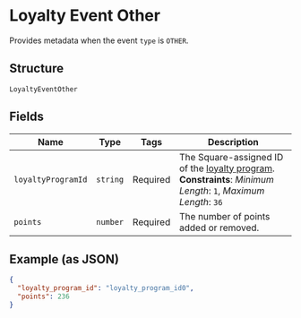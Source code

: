 
# Loyalty Event Other

Provides metadata when the event `type` is `OTHER`.

## Structure

`LoyaltyEventOther`

## Fields

| Name | Type | Tags | Description |
|  --- | --- | --- | --- |
| `loyaltyProgramId` | `string` | Required | The Square-assigned ID of the [loyalty program](#type-LoyaltyProgram).<br>**Constraints**: *Minimum Length*: `1`, *Maximum Length*: `36` |
| `points` | `number` | Required | The number of points added or removed. |

## Example (as JSON)

```json
{
  "loyalty_program_id": "loyalty_program_id0",
  "points": 236
}
```

